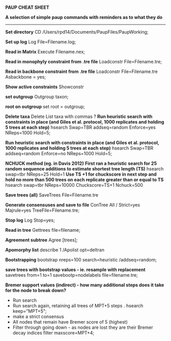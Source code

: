 **PAUP CHEAT SHEET**

**A selection of simple paup commands with reminders as to what they do**
***

**Set directory**
CD /Users/rpd14/Documents/PaupFiles/PaupWorking;

**Set up log**
Log File=Filename.log;

**Read in Matrix**
Execute Filename.nex;

**Read in monophyly constraint from .tre file**
Loadconstr File=Filename.tre;

**Read in backbone constraint from .tre file**
Loadconstr File=Filename.tre Asbackbone = yes;

**Show active constraints**
Showconstr

**set outgroup**
Outgroup taxon;

**root on outgroup**
set root = outgroup;

**Delete taxa**
Delete List taxa with commas
?
**Run heuristic search with constraints in place (and Giles et al. protocol, 1000 replicates and holding 5 trees at each step)**
hsearch Swap=TBR addseq=random Enforce=yes NReps=1000 Hold=5;

**Run heuristic search with constraints in place (and Giles et al. protocol, 1000 replicates and holding 5 trees at each step)**
hsearch Swap=TBR addseq=random Enforce=no NReps=1000 Hold=5;

**NCHUCK method (eg. in Davis 2012)**
**First ran a heuristic search for 25 random sequence additions to estimate shortest tree length (TS)**
hsearch swap=tbr NReps=25 Hold=1
**Use TS +1 for chuckscore in next step and hold no more than 500 trees on each replicate  greater than or equal to TS**
hsearch swap=tbr NReps=10000 Chuckscore=TS+1 Nchuck=500

**Save trees (all)**
SaveTrees File=Filename.tre

**Generate consensuses and save to file**
ConTree All / Strict=yes Majrule=yes TreeFile=Filename.tre;

**Stop log**
Log Stop=yes;

**Read in tree**
Gettrees file=filename;

**Agreement subtree**
Agree [trees];

**Apomorphy list**
describe 1 /Apolist opt=deltran

**Bootstrapping**
bootstrap nreps=100 search=heuristic /addseq=random;

**save trees with bootstrap values - ie. resample with replacement**
savetrees from=1 to=1 savebootp=nodelabels file=filename.tre;

**Bremer support values (indirect) - how many additional steps does it take for the node to break down?**
* Run search
* Run search again, retaining all trees of MPT+5 steps
	. hsearch keep="MPT+5";
* make a strict consensus
* All nodes that remain have Bremer score of 5 (highest)
* Filter through going down - as nodes are lost they are their Bremer decay indices
	filter maxscore=MPT+4;